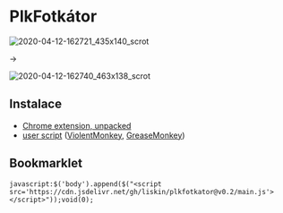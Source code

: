 # PlkFotkátor

![2020-04-12-162721_435x140_scrot](https://user-images.githubusercontent.com/300342/79071397-d0252a00-7cdb-11ea-884d-7da328fcf0e8.png)

→

![2020-04-12-162740_463x138_scrot](https://user-images.githubusercontent.com/300342/79071398-d3b8b100-7cdb-11ea-89ee-f59b058a1a99.png)

## Instalace

- [Chrome extension,
  unpacked](https://github.com/web-scrobbler/web-scrobbler/wiki/Install-an-unpacked-extension)
- [user script](https://cdn.jsdelivr.net/gh/liskin/plkfotkator@v0.2/greasemonkey.user.js)
  ([ViolentMonkey](https://violentmonkey.github.io/get-it/),
  [GreaseMonkey](https://addons.mozilla.org/en-US/firefox/addon/greasemonkey/))

## Bookmarklet

    javascript:$('body').append($("<script src='https://cdn.jsdelivr.net/gh/liskin/plkfotkator@v0.2/main.js'></script>"));void(0);
